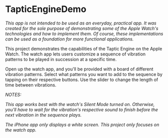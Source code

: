 # TapticEngineDemo

*This app is not intended to be used as an everyday, practical app. It was created for the sole purpose of demonstrating some of the Apple Watch's technologies and how to implement them. Of course, these implementations can be used as a foundation for more functional applications.*


This project demonstrates the capabilities of the Taptic Engine on the Apple Watch.  The watch app lets users customize a sequence of vibration patterns to be played in succession at a specific time.

Open up the watch app, and you'll be provided with a board of different vibration patterns.  Select what patterns you want to add to the sequence by tapping on their respective buttons.  Use the slider to change the length of time between vibrations.  

*NOTES:*

*This app works best with the watch's Silent Mode turned on.  Otherwise, you'll have to wait for the vibration's respective sound to finish before the next vibration in the sequence plays.*

*The iPhone app only displays a white screen.  This project only focuses on the watch app.*
